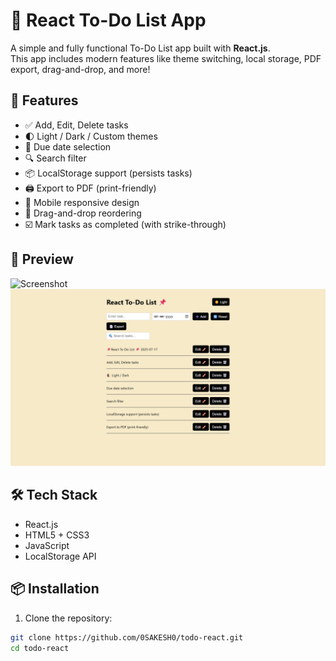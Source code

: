 # 📝 React To-Do List App

A simple and fully functional To-Do List app built with **React.js**.  
This app includes modern features like theme switching, local storage, PDF export, drag-and-drop, and more!

## 🚀 Features

- ✅ Add, Edit, Delete tasks
- 🌓 Light / Dark / Custom themes
- 📅 Due date selection
- 🔍 Search filter
- 📦 LocalStorage support (persists tasks)
- 🖨️ Export to PDF (print-friendly)
- 📱 Mobile responsive design
- 🔁 Drag-and-drop reordering
- ☑️ Mark tasks as completed (with strike-through)

## 📸 Preview

![Screenshot](./screenshot.png)
![Screenshot](./screenshot1.png)

## 🛠️ Tech Stack

- React.js
- HTML5 + CSS3
- JavaScript
- LocalStorage API

## 📦 Installation

1. Clone the repository:

```bash
git clone https://github.com/0SAKESH0/todo-react.git
cd todo-react
